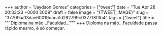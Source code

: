 
+++
author = "Jaydson Gomes"
categories = ["tweet"]
date = "Tue Apr 28 00:33:23 +0000 2009"
draft = false
image = "{TWEET_IMAGE}"
slug = "37709aa13dae60019daca1d282799c037718f3b4"
tags = ["tweet"]
title = """Diploma na mão...Faculdad..."""
+++
Diploma na mão...Faculdade passa rápido mesmo, é só começar.
